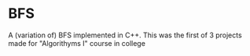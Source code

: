 # BFS
A (variation of) BFS implemented in C++. This was the first of 3 projects made for "Algorithyms I" course in college
